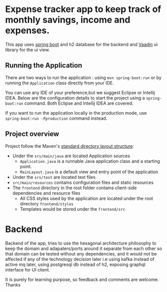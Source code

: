 # Expense tracker app to keep track of monthly savings, income and expenses.

This app uses [spring boot](https://spring.io/projects/spring-boot) and h2 database for the backend and [Vaadin](https://vaadin.com/) ui library for the ui view.  

## Running the Application
There are two ways to run the application :  using `mvn spring-boot:run` or by running the `Application` class directly from your IDE.

You can use any IDE of your preference,but we suggest Eclipse or Intellij IDEA.
Below are the configuration details to start the project using a `spring-boot:run` command. Both Eclipse and Intellij IDEA are covered.

If you want to run the application locally in the production mode, use `spring-boot:run -Pproduction` command instead.

## Project overview

Project follow the Maven's [standard directory layout structure](https://maven.apache.org/guides/introduction/introduction-to-the-standard-directory-layout.html):
- Under the `srs/main/java` are located Application sources
   - `Application.java` is a runnable Java application class and a starting point.
   - `MainLayout.java` is a default view and entry point of the application
- Under the `srs/test` are located test files
- `src/main/resources` contains configuration files and static resources
- The `frontend` directory in the root folder contains client-side dependencies and resource files
   - All CSS styles used by the application are located under the root directory `frontend/styles`    
   - Templates would be stored under the `frontend/src`


# Backend

Backend of the app, tries to use the hexagonal architecture philosophy to keep the domain and adapaters/ports around it
separate from each other so that domain can be tested without any dependencies, and it would not be affected if any of 
the technology decision later i.e using kafka instead of active mq later, using postgresql db instead of h2, exposing graphql
interface for UI client.

It is purely for learning purpose, so feedback and comments are welcome. Thanks
